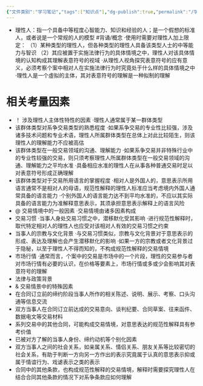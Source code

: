 ```yaml
---
{"文件类别":"学习笔记","tags":["知识点"],"dg-publish":true,"permalink":"/学习笔记/知识点/理性人标准/","dgPassFrontmatter":true,"noteIcon":""}
---
```


- 理性人：指一个具备中等程度心智能力、知识和经验的人；是一个假想的标准人，或者说是一个常规的人的模型 #背诵/概念 
·使用时需要对理性人加上限定：
（1）某种类型的理性人，但各种类型的理性人具备该类型人士的中等能力与智识
（2）其应被置于实施法律行为的具体情境之中，理性人对该具体情境的认知构成其理解表意符号的视域
·从理性人视角探究表意符号的应有意义，必须考察个案中相对人在实施法律行为时究竟处于什么样的具体情境之中
·理性人是一个虛拟的主体，其对表意符号的理解是一种拟制的理解
# 相关考量因素
- ！ 涉及理性人主体性特性的因素
·理性人通常属于某一群体类型
- 该群体类型对系争交易类型的熟悉程度
·如果系争交易的专业性比较强，涉及诸多技术问题和专业术语，理性人所属群体类型在总体上对此比较陌生，则该理性人的理解能力不应被高估
- 该群体类型在一般交易领域的沟通、理解能力
·如果系争交易并非特殊行业中的专业性较强的交易，则只须考察理性人所属群体类型在一般交易领域的沟通、理解能力之平均水准
·具备相应水准的理性人在从事各种普通交易时足以对表意符号形成正确理解
- 该群体类型对于交易所用语言的掌握程度
·相对人是外国人的，意思表示所用语言通常不是相对人的母语，规范性解释的理性人标准应当考虑境内外国人通常具备的语言能力
·个别外国人的语言能力达不到平均水准的，不应以其实际具备的语言能力为准解释意思表示，其须承担意思表示解释上的语言风险 
- @ 交易情境中的一般因素 
·交易情境由诸多因素构成
- 交易习惯
·当事人身处交易习惯之中，潜移默化受其影响
·进行规范性解释时，取代特定相对人的理性人也应受对该相对人有效的交易习惯之约束
- 当事人的宗教与文化背景
·与交易习惯类似，宗教与文化背景对于意思表示的形成、表达及理解也会产生潜移默化的影响
·如果一方的宗教或者文化背景过于隐秘，以至于理性人不得而知的，不构成规范性解释的交易情境
- 市场行情
·通常而言，个案中的交易是市场中的一个片段，理性的交易参与者对市场行情有必要的认识，在价格等要素上，市场行情或多或少会影响其对表意符号的理解
- 法律与政策背景
- & 交易情景中的特殊因素
- 在合同订立前的缔约阶段当事人所作的相关陈述、说明、展示、考察、口头沟通等信息交流
- 双方当事人在合同订立前达成的交易意向、谈判纪要、合同草案、往来函件、数据电文等交易材料
- 系列交易中的其他合同，可能构成交易情境，对意思表达的规范性解释具有参考价值
- 已被对方了解的当事人身份、缔约动机等个别化因素
- 双方当事人之间的社会关系，如亲属关系、情侣关系、朋友关系等比较密切的社会关系，有助于判断一方向另一方作出的表示究竟属于认真的意思表示抑或属于情谊行为、戏谑表示之类的表示
- 合同中的其他条款，也构成规范性解释的交易情境，解释时需要探究理性人在结合合同其他条款的情况下对系争条款应如何理解
